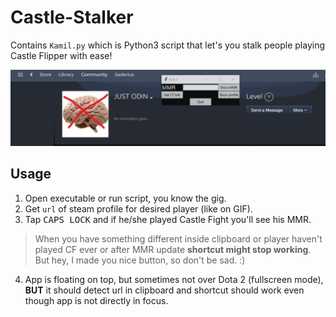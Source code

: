 # Castle-Stalker

Contains `Kamil.py` which is Python3 script that let's you stalk people playing Castle Flipper with ease!

![](https://raw.githubusercontent.com/nukeknurs/Castle-Stalker/master/Screenshots/SuperKamil.gif)

## Usage

1. Open executable or run script, you know the gig.
1. Get `url` of steam profile for desired player (like on GIF).
1. Tap <kbd>CAPS LOCK</kbd> and if he/she played Castle Fight you'll see his MMR. 
>When you have something different inside clipboard or player haven't played CF ever or after MMR update **shortcut might stop working**. But hey, I made you nice button, so don't be sad. :)
4. App is floating on top, but sometimes not over Dota 2 (fullscreen mode), **BUT** it should detect url in clipboard and shortcut should work even though app is not directly in focus.